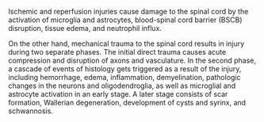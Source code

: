 Ischemic and reperfusion injuries cause damage to the spinal cord by the activation of microglia and astrocytes, blood-spinal cord barrier (BSCB) disruption, tissue edema, and neutrophil influx.

On the other hand, mechanical trauma to the spinal cord results in injury during two separate phases. The initial direct trauma causes acute compression and disruption of axons and vasculature. In the second phase, a cascade of events of histology gets triggered as a result of the injury, including hemorrhage, edema, inflammation, demyelination, pathologic changes in the neurons and oligodendroglia, as well as microglial and astrocyte activation in an early stage. A later stage consists of scar formation, Wallerian degeneration, development of cysts and syrinx, and schwannosis.